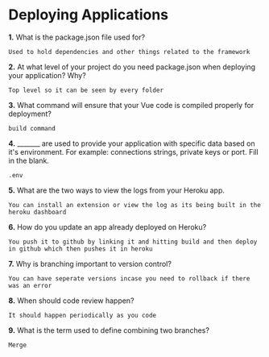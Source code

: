 # Deploying Applications

**1.** What is the package.json file used for?
<!-- enter you answer in the space below -->
```
Used to hold dependencies and other things related to the framework

``` 
**2.** At what level of your project do you need package.json when deploying your application? Why?
<!-- enter you answer in the space below -->
```
Top level so it can be seen by every folder 

```
**3.** What command will ensure that your Vue code is compiled properly for deployment?
<!-- enter you answer in the space below -->
```
build command
```
**4.** _______ are used to provide your application with specific data based on it's environment. For example: connections strings, private keys or port. Fill in the blank.
<!-- enter you answer in the space below -->
```
.env

```
**5.** What are the two ways to view the logs from your Heroku app.
<!-- enter you answer in the space below -->
```
You can install an extension or view the log as its being built in the heroku dashboard

```
**6.** How do you update an app already deployed on Heroku?
<!-- enter you answer in the space below -->
```
You push it to github by linking it and hitting build and then deploy in github which then pushes it in heroku

```
**7.** Why is branching important to version control?
<!-- enter you answer in the space below -->
```
You can have seperate versions incase you need to rollback if there was an error

```
**8.** When should code review happen?
<!-- enter you answer in the space below -->
```
It should happen periodically as you code
```
**9.** What is the term used to define combining two branches?
<!-- enter you answer in the space below -->
```
Merge

```
